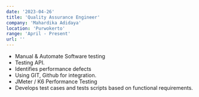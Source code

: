 ```yaml
---
date: '2023-04-26'
title: 'Quality Assurance Engineer'
company: 'Mahardika Adidaya'
location: 'Purwokerto'
range: 'April - Present'
url: ''
---
```


- Manual & Automate Software testing
- Testing API.
- Identifies performance defects
- Using GIT, Github for integration.
- JMeter / K6 Performance Testing
- Develops test cases and tests scripts based on functional requirements.
